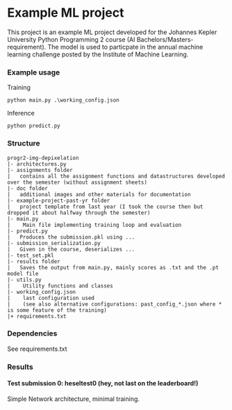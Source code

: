 # Example ML project
This project is an example ML project developed for the Johannes Kepler University Python Programming 2 course (AI Bachelors/Masters-requirement). The model is used to particpate in the annual machine learning challenge posted by the Institute of Machine Learning.

### Example usage

Training
```
python main.py .\working_config.json
```

Inference
```
python predict.py
```

### Structure
```
progr2-img-depixelation
|- architectures.py
|- assignments folder
|   contains all the assignment functions and datastructures developed over the semester (without assignment sheets)
|- doc folder
|   additional images and other materials for documentation
|- example-project-past-yr folder
|   project template from last year (I took the course then but dropped it about halfway through the semester)
|- main.py
|    Main file implementing training loop and evaluation
|- predict.py
|   Produces the submission.pkl using ...
|- submission_serialization.py
|   Given in the course, deserializes ...
|- test_set.pkl
|- results folder
|   Saves the output from main.py, mainly scores as .txt and the .pt model file
|- utils.py
|    Utility functions and classes
|- working_config.json
|    last configuration used 
|    (see also alternative configurations: past_config_*.json where * is some feature of the training)
|+ requirements.txt
```

### Dependencies
See requirements.txt

### Results

#### Test submission 0: heseltest0 (hey, not last on the leaderboard!)



Simple Network architecture, minimal training.